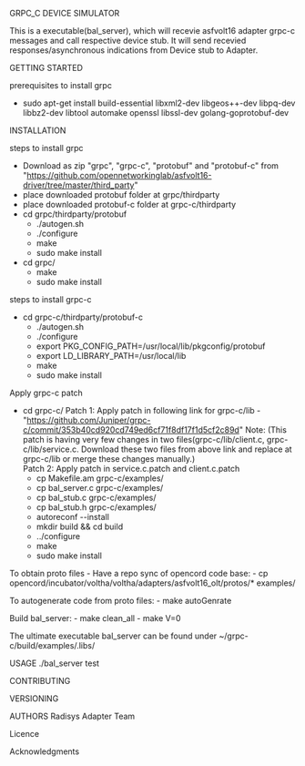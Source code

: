 GRPC_C DEVICE SIMULATOR

 This is a executable(bal_server), which will recevie asfvolt16 adapter grpc-c messages and call respective device stub.
 It will send recevied responses/asynchronous indications from Device stub to Adapter.

GETTING STARTED

prerequisites to install grpc
   - sudo apt-get install build-essential libxml2-dev libgeos++-dev libpq-dev libbz2-dev libtool automake openssl libssl-dev golang-goprotobuf-dev


INSTALLATION

steps to install grpc
   - Download as zip "grpc", "grpc-c", "protobuf" and "protobuf-c" from "https://github.com/opennetworkinglab/asfvolt16-driver/tree/master/third_party"
   - place downloaded protobuf folder at grpc/thirdparty
   - place downloaded protobuf-c folder at grpc-c/thirdparty 
   - cd grpc/thirdparty/protobuf
      - ./autogen.sh
      - ./configure
      - make
      - sudo make install
   - cd grpc/
     - make 
     - sudo make install

steps to install grpc-c 
   - cd grpc-c/thirdparty/protobuf-c
     - ./autogen.sh
     - ./configure
     - export PKG_CONFIG_PATH=/usr/local/lib/pkgconfig/protobuf 
     - export LD_LIBRARY_PATH=/usr/local/lib
     - make
     - sudo make install
   
Apply grpc-c patch 
   - cd grpc-c/ 
     Patch 1:
     Apply patch in following link for grpc-c/lib - "https://github.com/Juniper/grpc-c/commit/353b40cd920cd749ed6cf71f8df17f1d5cf2c89d"
     Note:
        (This patch is having very few changes in two files(grpc-c/lib/client.c, grpc-c/lib/service.c. 
         Download these two files from above link and replace at grpc-c/lib or merge these changes manually.)       
     Patch 2:
     Apply patch in service.c.patch and client.c.patch 
     - cp Makefile.am grpc-c/examples/
     - cp bal_server.c grpc-c/examples/
     - cp bal_stub.c grpc-c/examples/
     - cp bal_stub.h grpc-c/examples/
     - autoreconf --install
     - mkdir build && cd build
     - ../configure
     - make
     - sudo make install
   
To obtain proto files - Have a repo sync of opencord code base:
     - cp opencord/incubator/voltha/voltha/adapters/asfvolt16_olt/protos/* examples/

To autogenerate code from proto files:
     - make autoGenrate
       
Build bal_server:
     - make clean_all
     - make V=0 

The ultimate executable bal_server can be found under ~/grpc-c/build/examples/.libs/

USAGE
    ./bal_server test

CONTRIBUTING
     <TBD>
 
VERSIONING
     <TBD>

AUTHORS
     Radisys Adapter Team

Licence
     <TBD>

Acknowledgments
     <TBD>
  

